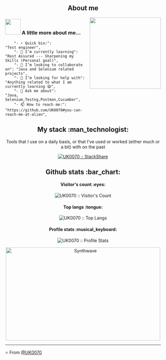 

<h2 align="center">About me</h2>
<img align='right' src="https://media.giphy.com/media/M9gbBd9nbDrOTu1Mqx/giphy.gif" width="230">




### <img src="https://media.giphy.com/media/VgCDAzcKvsR6OM0uWg/giphy.gif" width="50"> A little more about me...  




		"- ⚡ Quick bio:":                    "Test engineer",
		"- 🌱 I’m currently learning":        "Rest Assured --- Sharpening my Skills (Personal goal)",
		"- 👯 I’m looking to collaborate on": "Java and Selenium related projects",
		"- 🤔 I’m looking for help with":     "Anything related to what I am currently learning 😅",
		"- 💬 Ask me about":                  "Java, Selenium,Testng,Postman,Cucumber",
		"- 📫 How to reach me:":              "https://github.com/UK0070#you-can-reach-me-at-alien",


 
<h2 align="center">My stack :man_technologist:</h2>

<p align="center">Tools that I use on a daily basis, or that I've used or worked (either much or a bit) with on the past</p>
<p align="center">
  <a href="https://stackshare.io/UK0070/my-personal-stack">
    <img src="http://img.shields.io/badge/tech-stack-0690fa.svg?style=flat" alt="UK0070 :: StackShare" />
  </a>
</p>

<h2 align="center">Github stats :bar_chart:</h2>

<h4 align="center">Visitor's count :eyes:</h4>

<p align="center"><img src="https://profile-counter.glitch.me/{UK0070}/count.svg" alt="UK0070 :: Visitor's Count" /></p>

<h4 align="center">Top langs :tongue:</h4>

<p align="center"><img src="https://github-readme-stats.vercel.app/api/top-langs/?username=UK0070&langs_count=10&theme=tokyonight&layout=compact" alt="UK0070 :: Top Langs" /></p>

<h4 align="center">Profile stats :musical_keyboard:</h4>

<p align="center"><img src="https://github-readme-stats.vercel.app/api?username=UK0070&show_icons=true&theme=synthwave" alt="UK0070 :: Profile Stats" /></p>

<p align="center"><img src="https://thumbs.gfycat.com/GoodnaturedFondGaur-size_restricted.gif" alt="Synthwave" height="300" width="500"></p>


---

⭐️ From [@UK0070](https://github.com/UK0070)


